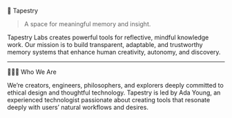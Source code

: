 🧵 Tapestry

> A space for meaningful memory and insight.

Tapestry Labs creates powerful tools for reflective, mindful knowledge work. 
Our mission is to build transparent, adaptable, and trustworthy memory systems 
that enhance human creativity, autonomy, and discovery.

--- 

🧑‍🤝‍🧑 Who We Are

We’re creators, engineers, philosophers, and explorers deeply committed to ethical design 
and thoughtful technology. Tapestry is led by Ada Young, an experienced technologist 
passionate about creating tools that resonate deeply with users’ natural workflows and desires.
